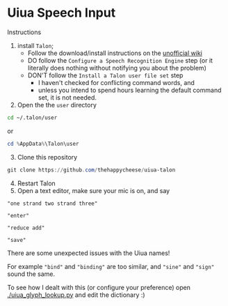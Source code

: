 # Uiua Speech Input

Instructions

1. install `Talon`;
   - Follow the download/install instructions on the [unofficial wiki](https://talon.wiki/getting_started/)
   - DO follow the `Configure a Speech Recognition Engine` step
     (or it literally does nothing without notifying you about the problem)
   - DON'T follow the `Install a Talon user file set` step
     - I haven't checked for conflicting command words, and
     - unless you intend to spend hours learning the default command set, it is not needed.
2. Open the the `user` directory

```bash
cd ~/.talon/user
```

or

```powershell
cd %AppData%\Talon\user
```

3. Clone this repository

```powershell
git clone https://github.com/thehappycheese/uiua-talon
```

4. Restart Talon
5. Open a text editor, make sure your mic is on, and say 

`"one strand two strand three"`

`"enter"`

`"reduce add"`

`"save"`



There are some unexpected issues with the Uiua names!

For example `"bind"` and `"binding"` are too similar, and `"sine"` and `"sign"` sound the same.

To see how I dealt with this (or configure your preference) open [./uiua_glyph_lookup.py](./uiua_glyph_lookup.py) and edit the dictionary :)